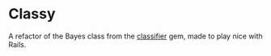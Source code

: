 # Classy

A refactor of the Bayes class from the [classifier](https://github.com/cardmagic/classifier) gem, made to play nice with Rails.